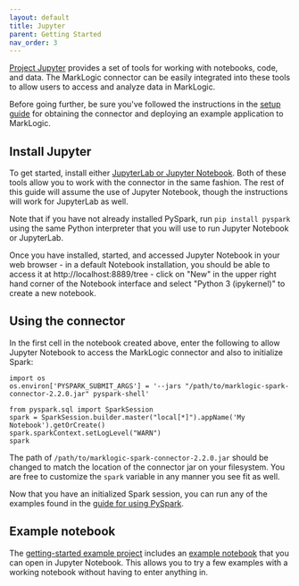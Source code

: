 ```yaml
---
layout: default
title: Jupyter
parent: Getting Started
nav_order: 3
---
```


[Project Jupyter](https://jupyter.org/) provides a set of tools for working with notebooks, code, and data. The 
MarkLogic connector can be easily integrated into these tools to allow users to access and analyze data in 
MarkLogic. 

Before going further, be sure you've followed the instructions in the [setup guide](setup.md) for
obtaining the connector and deploying an example application to MarkLogic.

## Install Jupyter

To get started, install either [JupyterLab or Jupyter Notebook](https://jupyter.org/install). Both of these tools
allow you to work with the connector in the same fashion. The rest of this guide will assume the use of Jupyter 
Notebook, though the instructions will work for JupyterLab as well.

Note that if you have not already installed PySpark, run `pip install pyspark` using the same Python interpreter that 
you will use to run Jupyter Notebook or JupyterLab.

Once you have installed, started, and accessed Jupyter Notebook in your web browser - in a default Notebook 
installation, you should be able to access it at http://localhost:8889/tree - click on "New" in the upper right hand 
corner of the Notebook interface and select "Python 3 (ipykernel)" to create a new notebook.

## Using the connector

In the first cell in the notebook created above, enter the following to allow Jupyter Notebook to access the MarkLogic 
connector and also to initialize Spark:

```
import os
os.environ['PYSPARK_SUBMIT_ARGS'] = '--jars "/path/to/marklogic-spark-connector-2.2.0.jar" pyspark-shell'

from pyspark.sql import SparkSession
spark = SparkSession.builder.master("local[*]").appName('My Notebook').getOrCreate()
spark.sparkContext.setLogLevel("WARN")
spark
```

The path of `/path/to/marklogic-spark-connector-2.2.0.jar` should be changed to match the location of the connector 
jar on your filesystem. You are free to customize the `spark` variable in any manner you see fit as well. 

Now that you have an initialized Spark session, you can run any of the examples found in the 
[guide for using PySpark](pyspark.md).

## Example notebook

The [getting-started example project](https://github.com/marklogic/marklogic-spark-connector/tree/master/examples/getting-started)
includes an 
[example notebook](https://github.com/marklogic/marklogic-spark-connector/tree/master/examples/getting-started/marklogic-spark-getting-started.ipynb)
that you can open in Jupyter Notebook. This allows you to try a few examples with a working notebook without having to 
enter anything in. 
